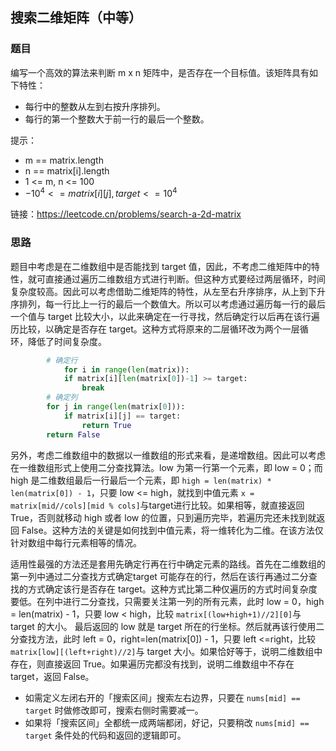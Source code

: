 ## 搜索二维矩阵（中等）

### 题目

编写一个高效的算法来判断 m x n 矩阵中，是否存在一个目标值。该矩阵具有如下特性：

* 每行中的整数从左到右按升序排列。
* 每行的第一个整数大于前一行的最后一个整数。

提示：

* m == matrix.length
* n == matrix[i].length
* 1 <= m, n <= 100
* $-10^4 <= matrix[i][j], target <= 10^4$

链接：https://leetcode.cn/problems/search-a-2d-matrix

### 思路

题目中考虑是在二维数组中是否能找到 target 值，因此，不考虑二维矩阵中的特性，就可直接通过遍历二维数组方式进行判断。但这种方式要经过两层循环，时间复杂度较高。因此可以考虑借助二维矩阵的特性，从左至右升序排序，从上到下升序排列，每一行比上一行的最后一个数值大。所以可以考虑通过遍历每一行的最后一个值与 target 比较大小，以此来确定在一行寻找，然后确定行以后再在该行遍历比较，以确定是否存在 target。这种方式将原来的二层循环改为两个一层循环，降低了时间复杂度。

```python
        # 确定行
  			for i in range(len(matrix)):
            if matrix[i][len(matrix[0])-1] >= target:
                break
        # 确定列
        for j in range(len(matrix[0])):
            if matrix[i][j] == target:
                return True
        return False
```

另外，考虑二维数组中的数据以一维数组的形式来看，是递增数组。因此可以考虑在一维数组形式上使用二分查找算法。low 为第一行第一个元素，即 low = 0；而 high 是二维数组最后一行最后一个元素，即 `high = len(matrix) * len(matrix[0]) - 1`，只要 low <= high，就找到中值元素 `x = matrix[mid//cols][mid % cols]`与target进行比较。如果相等，就直接返回 True，否则就移动 high 或者 low 的位置，只到遍历完毕，若遍历完还未找到就返回 False。这种方法的关键是如何找到中值元素，将一维转化为二维。在该方法仅针对数组中每行元素相等的情况。

适用性最强的方法还是套用先确定行再在行中确定元素的路线。首先在二维数组的第一列中通过二分查找方式确定target 可能存在的行，然后在该行再通过二分查找的方式确定该行是否存在 target。这种方式比第二种仅遍历的方式时间复杂度要低。在列中进行二分查找，只需要关注第一列的所有元素，此时 low = 0，high = len(matrix) - 1，只要 low < high，比较 `matrix[(low+high+1)//2][0]`与 target 的大小。 最后返回的 low 就是 target 所在的行坐标。然后就再该行使用二分查找方法，此时 left = 0，right=len(matrix[0]) - 1，只要 left <=right，比较`matrix[low][(left+right)//2]`与 target 大小。如果恰好等于，说明二维数组中存在，则直接返回 True。如果遍历完都没有找到，说明二维数组中不存在 target，返回 False。

* 如需定义左闭右开的「搜索区间」搜索左右边界，只要在 `nums[mid] == target` 时做修改即可，搜索右侧时需要减一。
* 如果将「搜索区间」全都统一成两端都闭，好记，只要稍改 `nums[mid] == target` 条件处的代码和返回的逻辑即可。